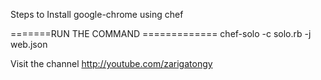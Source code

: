 Steps to Install google-chrome using chef

=======RUN THE COMMAND =============
chef-solo -c solo.rb -j web.json


Visit the channel http://youtube.com/zarigatongy
